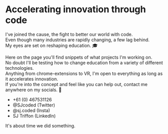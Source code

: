 # Accelerating innovation through code
I've joined the cause, the fight to better our world with code. </br>
Even though many industries are rapidly changing, a few lag behind. </br>
My eyes are set on reshaping education. 🎓

Here on the page you'll find snippets of what projects I'm working on. </br>
No doubt I'll be testing how to change education from a variety of different technologies. </br> 
Anything from chrome-extensions to VR, I'm open to everything as long as it accelerates innovation. </br>
If you're into the concept and feel like you can help out, contact me anywhere on my socials. 📨

- +61 (0) 467531126 </br>
- @SJcoded (Twitter) </br>
- @sj.coded (Insta) </br>
- SJ Triffon (LinkedIn) 


It's about time we did something.

